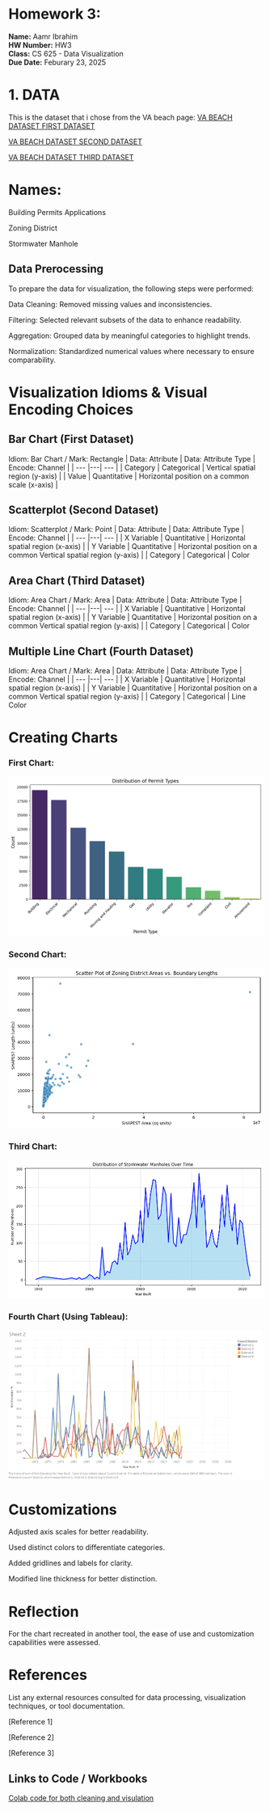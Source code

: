 # Homework 3: 
**Name:** Aamr Ibrahim  
**HW Number:** HW3  
**Class:** CS 625 - Data Visualization  
**Due Date:** Feburary 23, 2025


# 1. DATA 
This is the dataset that i chose from the VA beach page:
[VA BEACH DATASET FIRST DATASET](https://data.virginiabeach.gov/datasets/15292e05ab3a42d5984e6033b2f6a6d4_0/explore)

[VA BEACH DATASET SECOND DATASET](https://data.virginiabeach.gov/datasets/a7b2f685f9ee4865befe1f6502c0047d_37/explore?location=36.740530%2C-76.047850%2C10.61)

[VA BEACH DATASET THIRD DATASET](https://data.virginiabeach.gov/datasets/bf1337ce881646b8977fe26bd44ca1df_4/explore?location=36.760783%2C-76.074600%2C10.86)



# Names:

Building Permits Applications

Zoning District

Stormwater Manhole


## Data Prerocessing
To prepare the data for visualization, the following steps were performed:

Data Cleaning: Removed missing values and inconsistencies.

Filtering: Selected relevant subsets of the data to enhance readability.

Aggregation: Grouped data by meaningful categories to highlight trends.

Normalization: Standardized numerical values where necessary to ensure comparability.



# Visualization Idioms & Visual Encoding Choices
## Bar Chart (First Dataset)

Idiom: Bar Chart / Mark: Rectangle
| Data: Attribute | Data: Attribute Type  | Encode: Channel | 
| --- |---| --- |
| Category | Categorical | Vertical spatial region (y-axis) |
| Value | Quantitative | Horizontal position on a common scale (x-axis) |

## Scatterplot (Second Dataset)

Idiom: Scatterplot / Mark: Point
| Data: Attribute | Data: Attribute Type  | Encode: Channel | 
| --- |---| --- |
| X Variable | Quantitative | Horizontal spatial region (x-axis) |
| Y Variable | Quantitative | Horizontal position on a common Vertical spatial region (y-axis) |
| Category    | Categorical  | Color


## Area Chart (Third Dataset)

Idiom: Area Chart  / Mark: Area
| Data: Attribute | Data: Attribute Type  | Encode: Channel | 
| --- |---| --- |
| X Variable | Quantitative | Horizontal spatial region (x-axis) |
| Y Variable | Quantitative | Horizontal position on a common Vertical spatial region (y-axis) |
| Category    | Categorical  | Color



## Multiple Line Chart (Fourth Dataset)

Idiom: Area Chart  / Mark: Area
| Data: Attribute | Data: Attribute Type  | Encode: Channel | 
| --- |---| --- |
| X Variable | Quantitative | Horizontal spatial region (x-axis) |
| Y Variable | Quantitative | Horizontal position on a common Vertical spatial region (y-axis) |
| Category    | Categorical  | Line Color


# Creating Charts

### First Chart: 
  **![First Chart for the First Dataset](First_Bar_Dataset.png)**

  ### Second Chart: 
  **![First Chart for the First Dataset](Second_scatterplot_Dataset.png)**

### Third Chart: 
  **![First Chart for the First Dataset](Thrid_Area_Dataset.png)**

### Fourth Chart (Using Tableau): 
  **![First Chart for the First Dataset](Fourth_chart.png)**

# Customizations

Adjusted axis scales for better readability.

Used distinct colors to differentiate categories.

Added gridlines and labels for clarity.

Modified line thickness for better distinction.


# Reflection

For the chart recreated in another tool, the ease of use and customization capabilities were assessed. 

# References

List any external resources consulted for data processing, visualization techniques, or tool documentation.

[Reference 1]

[Reference 2]

[Reference 3]











## Links to Code / Workbooks

[Colab code for both cleaning and visulation](https://data.virginiabeach.gov/datasets/bf1337ce881646b8977fe26bd44ca1df_4/explore?location=36.760783%2C-76.074600%2C10.86)







